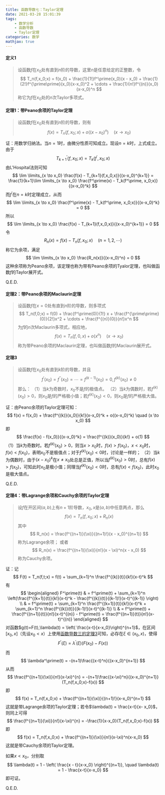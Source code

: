 ```yaml
---
title: 函数导数七：Taylor定理
date: 2021-03-28 15:01:39
tags:
    - 数学分析
    - 函数导数
    - Taylor定理
categories: 数学
mathjax: true
---
```


#### 定义1
> 设函数$f$在$x_0$处有直到$n$阶的导数，这里$n$是任意给定的正整数，令
$$
    T_n(f,x_0;x) = f(x_0) + \frac{1}{1!}f^\prime(x_0)(x - x_0) + \frac{1}{2!}f^{\prime\prime}(x_0)(x-x_0)^2 + \cdots + \frac{1}{n!}f^{(n)}(x_0)(x-x_0)^n
$$
称它为$f$在$x_0$处的$n$次Taylor多项式。

<!--more-->

#### 定理1：带Peano余项的Taylor定理
> 设函数$f$在$x_0$处有直到$n$阶的导数，则有
$$
    f(x) = T_n(f,x_0;x) + o((x-x_0)^n)  \quad (x \to x_0)
$$

证：用数学归纳法。当$n=1$时，由微分性质可知成立。现设$n=k$时，上式成立。由于
$$
    T_{k+1}^{\prime}(f,x_0;x) = T_k(f^\prime, x_0; x)
$$
由L'Hospital法则可知
$$
    \lim \limits_{x \to x_0} \frac{f(x) - T_{k+1}(f,x_0,x)}{(x-x_0)^{k+1}} = \frac{1}{k+1}\lim \limits_{x \to x_0} \frac{f^\prime(x) - T_k(f^\prime, x_0;x)}{(x-x_0)^k}
$$
而$f^\prime$在$n = k$时定理成立，从而
$$
    \lim \limits_{x \to x_0} \frac{f^\prime(x) - T_k(f^\prime, x_0;x)}{(x-x_0)^k} = 0
$$
所以
$$
    \lim \limits_{x \to x_0} \frac{f(x) - T_{k+1}(f,x_0,x)}{(x-x_0)^{k+1}} = 0
$$
令
$$
    R_n(x) = f(x) - T_n(f,x_0;x) \quad (n=1,2,\cdots)
$$
称它为余项，满足
$$
    \lim \limits_{x \to x_0} \frac{R_n(x)}{(x-x_0)^n} = 0
$$
这种余项称为Peano余项，该定理也称为带有Peano余项的Tyalor定理，也叫做函数$f$的Taylor展开式。

Q.E.D.

#### 定理2：带Peano余项的Maclaurin定理
> 设函数$f$在$x=0$处有直到$n$阶的导数，则多项式
$$
    T_n(f,0;x) = f(0) + \frac{f^\prime(0)}{1!} x + \frac{f^{\prime\prime}(0)}{2!}x^2 + \cdots + \frac{f^{(n)}(0)}{n!}x^n
$$
为$f$的$n$次Maclaurin多项式，相应地，
$$
    f(x) = T_n(f,0,x) + o(x^n) \quad (x \to x_0)
$$
称为带Peano余项的Maclaurin定理，也叫做函数$f$的Maclaurin展开式。

#### 定理3
> 设函数$f$在$x_0$处有直到$k$阶的导数，并且
$$
    f^\prime(x_0) = f^{\prime\prime}(x_0) = \cdots = f^{(k-1)} (x_0) = 0, f^{(k)}(x_0) \ne 0
$$
那么：
（1）当$k$为奇数时，$x_0$不是$f$的极值点。
（2）当$k$为偶数时，若$f^{(k)}(x_0)>0$，则$x_0$是$f$的严格极小值；若$f^{(k)}(x_0)<0$，则$x_0$是$f$的严格极大值。

证：由Peano余项的Taylor定理可知：
$$
    f(x) = f(x_0) + \frac{f^{(k)}(x_0)}{k!}(x-x_0)^k + o((x-x_0)^k) \quad (x \to x_0)
$$
即
$$
    \frac{f(x) - f(x_0)}{(x-x_0)^k} = \frac{f^{(k)}(x_0)}{k!} + o(1)
$$
（1）当$k$为奇数时。若$f^{(k)}(x_0) > 0$，则当$x>x_0$时，$f(x)>f(x_0)$，$x<x_0$时，$f(x)<f(x_0)$，表明$x_0$不是极值点；对于$f^{(k)}(x_0) < 0$时，讨论是一样的；
（2）当$k$为偶数时，由于$(x - x_0)^k$在$x\ne x_0$处总是正值，所以当$f^{(k)}(x_0)>0$时，总有$f(x)>f(x_0)$，可知此时$x_0$是极小值；同理当$f^{(k)}(x_0)<0$时，总有$f(x)<f(x_0)$，此时$x_0$是极大值点。

Q.E.D.

#### 定理4：带Lagrange余项和Cauchy余项的Taylor定理
> 设$f$在开区间$(a,b)$上有$n+1$阶导数，$x_0,x$是$(a,b)$中任意两点，那么
$$
    f(x) = T_n(f,x_0;x) + R_n(x)
$$
其中
$$
    R_n(x) = \frac{f^{(n+1)}(\xi)}{(n+1)!}(x - x_0)^{(n+1)}
$$
称为Lagrange余项；
或者
$$
    R_n(x) = \frac{f^{(n+1)}(\xi)}{n!}(x - \xi)^n(x - x_0)
$$
称为Cauchy余项。

证：记
$$
    F(t) = T_n(f,t;x) = f(t) + \sum_{k=1}^n \frac{f^{(k)}(t)}{k!}(x-t)^k
$$
有
$$
\begin{aligned}
    F^\prime(t) & = f^\prime(t) + \sum_{k=1}^n \left(\frac{f^{(k+1)}(t)}{k!}(x-t)^k - \frac{f^{(k)}(t)}{(k-1)!}(x-t)^{(k-1)} \right) \\
    & = f^\prime(t) + \sum_{k=1}^n \frac{f^{(k+1)}(t)}{k!}(x-t)^k + \sum_{k=1}^n \frac{f^{(k)}(t)}{(k-1)!}(x-t)^{(k-1)} \\
    & = f^\prime(t) + \frac{f^{(n+1)}(t)}{n!}(x-t)^{(n)} - f^\prime(t) = \frac{f^{(n+1)}(t)}{n!}(x-t)^{(n)}
\end{aligned}
$$
对函数$g(t)=F(t),\lambda(t) = \left( \frac{x-t}{x-x_0}\right)^{n+1}$，在区间$[x_0,x]$（先设$x_0<x$）上使用[函数导数三的定理3](https://gamersover.github.io/2021/02/01/函数导数3/#定理3)可知，必存在$\xi \in (x_0, x)$，使得
$$
    F^\prime(\xi) = \lambda^\prime(\xi)(F(x_0) - F(x))
$$
而
$$
    \lambda^\prime(t) = -(n+1)\frac{(x-t)^n}{(x-x_0)^{n+1}}
$$
从而
$$
    \frac{f^{(n+1)}(\xi)}{n!}(x-\xi)^{n} = -(n+1)\frac{(x-\xi)^n}{(x-x_0)^{n+1}}(T_n(f,x_0;x)-f(x))
$$
即
$$
    f(x) = T_n(f,x_0;x) + \frac{f^{(n+1)}(\xi)}{(n+1)!}(x-x_0)^{n+1}
$$
这就是带Lagrange余项的Taylor定理；若令$\lambda(t) = \frac{x-t}{x- x_0}$，则同上可得
$$
    \frac{f^{(n+1)}(\xi)}{n!}(x-\xi)^{n} = -\frac{1}{x-x_0}(T_n(f,x_0;x)-f(x))
$$
即
$$
    f(x) = T_n(f,x_0;x) + \frac{f^{(n+1)}(\xi)}{n!}(x-\xi)^n(x-x_0)
$$
这就是带Cauchy余项的Taylor定理。

如果$x < x_0$，分别取
$$
    \lambda(t) = 1 - \left( \frac{x - t}{x-x_0} \right)^{(n+1)}, \quad \lambda(t) = 1 - \frac{x-t}{x-x_0}
$$
即可证。

Q.E.D.

